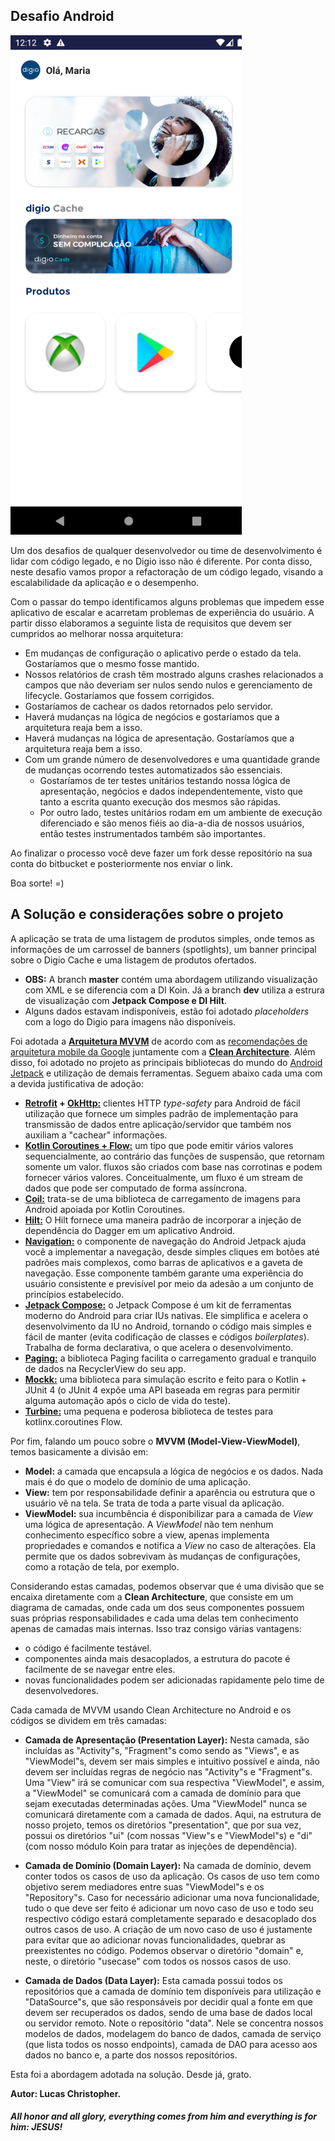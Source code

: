 ## Desafio Android

![Screenshot do app funcionando](image/screenshot.png)

Um dos desafios de qualquer desenvolvedor ou time de desenvolvimento é lidar com código legado, e no Digio isso não é 
diferente. Por conta disso, neste desafio vamos propor a refactoração de um código legado, visando a escalabilidade da 
aplicação e o desempenho.

Com o passar do tempo identificamos alguns problemas que impedem esse aplicativo de escalar e acarretam problemas de 
experiência do usuário. A partir disso elaboramos a seguinte lista de requisitos que devem ser cumpridos ao melhorar 
nossa arquitetura:

 - Em mudanças de configuração o aplicativo perde o estado da tela. Gostaríamos que o mesmo fosse mantido.
 - Nossos relatórios de crash têm mostrado alguns crashes relacionados a campos que não deveriam ser nulos sendo nulos 
   e gerenciamento de lifecycle. Gostaríamos que fossem corrigidos.
 - Gostaríamos de cachear os dados retornados pelo servidor.
 - Haverá mudanças na lógica de negócios e gostaríamos que a arquitetura reaja bem a isso.
 - Haverá mudanças na lógica de apresentação. Gostaríamos que a arquitetura reaja bem a isso.
 - Com um grande número de desenvolvedores e uma quantidade grande de mudanças ocorrendo testes automatizados são 
   essenciais.
   - Gostaríamos de ter testes unitários testando nossa lógica de apresentação, negócios e dados independentemente, 
     visto que tanto a escrita quanto execução dos mesmos são rápidas.
   - Por outro lado, testes unitários rodam em um ambiente de execução diferenciado e são menos fiéis ao dia-a-dia de 
     nossos usuários, então testes instrumentados também são importantes. 
 
 Ao finalizar o processo você deve fazer um fork desse repositório na sua conta do bitbucket e posteriormente nos enviar o link.

Boa sorte! =)

## A Solução e considerações sobre o projeto

A aplicação se trata de uma listagem de produtos simples, onde temos as informações de um carrossel de banners (spotlights), um banner principal sobre o Digio Cache e uma listagem de produtos ofertados.

- **OBS:** A branch **master** contém uma abordagem utilizando visualização com XML e se diferencia com a DI Koin. Já a branch **dev** utiliza a estrura
de visualização com **Jetpack Compose e DI Hilt**.
- Alguns dados estavam indisponíveis, estão foi adotado *placeholders* com a logo do Digio para imagens não disponíveis.

Foi adotada a **[Arquitetura MVVM](https://en.wikipedia.org/wiki/Model%E2%80%93view%E2%80%93viewmodel)** de acordo com as [recomendações de arquitetura mobile da Google](https://developer.android.com/jetpack/guide) juntamente com a **[Clean Architecture](https://blog.cleancoder.com/uncle-bob/2012/08/13/the-clean-architecture.html)**. Além disso, foi adotado no projeto as principais bibliotecas do mundo do [Android Jetpack](https://developer.android.com/jetpack) e utilização de demais ferramentas. Seguem abaixo cada uma com a devida justificativa de adoção:

- **[Retrofit](https://square.github.io/retrofit/) + [OkHttp:](https://square.github.io/okhttp/)** clientes HTTP *type-safety* para Android de fácil utilização que fornece um simples padrão de implementação para transmissão de dados entre aplicação/servidor que também nos auxiliam a "cachear" informações.
- **[Kotlin Coroutines + Flow:](https://developer.android.com/kotlin/flow)** um tipo que pode emitir vários valores sequencialmente, ao contrário das funções de suspensão, que retornam somente um valor. fluxos são criados com base nas corrotinas e podem fornecer vários valores. Conceitualmente, um fluxo é um stream de dados que pode ser computado de forma assíncrona.
- **[Coil:](https://coil-kt.github.io/coil/)** trata-se de uma biblioteca de carregamento de imagens para Android apoiada por Kotlin Coroutines.
- **[Hilt:](https://dagger.dev/hilt/)** O Hilt fornece uma maneira padrão de incorporar a injeção de dependência do Dagger em um aplicativo Android.
- **[Navigation:](https://developer.android.com/guide/navigation)** o componente de navegação do Android Jetpack ajuda você a implementar a navegação, desde simples cliques em botões até padrões mais complexos, como barras de aplicativos e a gaveta de navegação. Esse componente também garante uma experiência do usuário consistente e previsível por meio da adesão a um conjunto de princípios estabelecido.
- **[Jetpack Compose:](https://developer.android.com/jetpack/compose)** o Jetpack Compose é um kit de ferramentas moderno do Android para criar IUs nativas. Ele simplifica e acelera o desenvolvimento da IU no Android, tornando o código mais simples e fácil de manter (evita codificação de classes e códigos *boilerplates*). Trabalha de forma declarativa, o que acelera o desenvolvimento.
- **[Paging:](https://developer.android.com/jetpack/compose)** a biblioteca Paging facilita o carregamento gradual e tranquilo de dados na RecyclerView do seu app.
- **[Mockk:](https://mockk.io/)** uma biblioteca para simulação escrito e feito para o Kotlin + JUnit 4 (o JUnit 4 expõe uma API baseada em regras para permitir alguma automação após o ciclo de vida do teste).
- **[Turbine:](https://github.com/cashapp/turbine)** uma pequena e poderosa biblioteca de testes para kotlinx.coroutines Flow.

Por fim, falando um pouco sobre o **MVVM (Model-View-ViewModel)**, temos basicamente a divisão em:

- **Model:** a camada que encapsula a lógica de negócios e os dados. Nada mais é do que o modelo de domínio de uma aplicação.
- **View:** tem por responsabilidade definir a aparência ou estrutura que o usuário vê na tela. Se trata de toda a parte visual da aplicação.
- **ViewModel:** sua incumbência é disponibilizar para a camada de *View* uma lógica de apresentação. A *ViewModel* não tem nenhum conhecimento específico sobre a view, apenas implementa propriedades e comandos e notifica a *View* no caso de alterações. Ela permite que os dados sobrevivam às mudanças de configurações, como a rotação de tela, por exemplo.

Considerando estas camadas, podemos observar que é uma divisão que se encaixa diretamente com a **Clean Architecture**, que consiste em um diagrama de camadas, onde cada um dos seus componentes possuem suas próprias responsabilidades e cada uma delas tem conhecimento apenas de camadas mais internas. Isso traz consigo várias vantagens:

- o código é facilmente testável.
- componentes ainda mais desacoplados, a estrutura do pacote é facilmente de se navegar entre eles.
- novas funcionalidades podem ser adicionadas rapidamente pelo time de desenvolvedores.

Cada camada de MVVM usando Clean Architecture no Android e os códigos se dividem em três camadas:

- **Camada de Apresentação (Presentation Layer):** Nesta camada, são incluídas as "Activity"s, "Fragment"s como sendo as "Views", e as "ViewModel"s, devem ser mais simples e intuitivo possível e ainda, não devem ser incluídas regras de negócio nas "Activity"s e "Fragment"s. Uma "View" irá se comunicar com sua respectiva "ViewModel", e assim, a "ViewModel" se comunicará com a camada de domínio para que sejam executadas determinadas ações. Uma "ViewModel" nunca se comunicará diretamente com a camada de dados. Aqui, na estrutura de nosso projeto, temos os diretórios "presentation", que por sua vez, possui os diretórios "ui" (com nossas "View"s e "ViewModel"s) e "di" (com nosso módulo Koin para tratar as injeções de dependência).

- **Camada de Domínio (Domain Layer):** Na camada de domínio, devem conter todos os casos de uso da aplicação. Os casos de uso tem como objetivo serem mediadores entre suas "ViewModel"s e os "Repository"s. Caso for necessário adicionar uma nova funcionalidade, tudo o que deve ser feito é adicionar um novo caso de uso e todo seu respectivo código estará completamente separado e desacoplado dos outros casos de uso. A criação de um novo caso de uso é justamente para evitar que ao adicionar novas funcionalidades, quebrar as preexistentes no código. Podemos observar o diretório "domain" e, neste, o diretório "usecase" com todos os nossos casos de uso.

- **Camada de Dados (Data Layer):** Esta camada possui todos os repositórios que a camada de domínio tem disponíveis para utilização e "DataSource"s, que são responsáveis por decidir qual a fonte em que devem ser recuperados os dados, sendo de uma base de dados local ou servidor remoto. Note o repositório "data". Nele se concentra nossos modelos de dados, modelagem do banco de dados, camada de serviço (que lista todos os nosso endpoints), camada de DAO para acesso aos dados no banco e, a parte dos nossos repositórios.

Esta foi a abordagem adotada na solução. Desde já, grato.

**Autor: Lucas Christopher.**

##### _All honor and all glory, everything comes from him and everything is for him: JESUS!_
